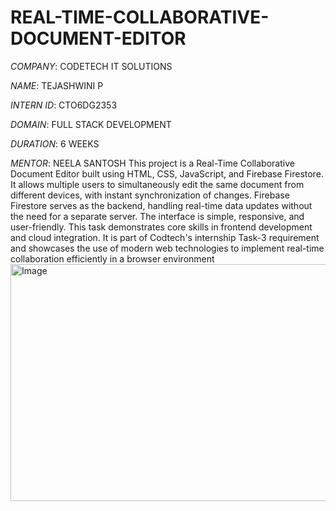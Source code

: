 # REAL-TIME-COLLABORATIVE-DOCUMENT-EDITOR

*COMPANY*: CODETECH IT SOLUTIONS

*NAME*: TEJASHWINI P

*INTERN ID*: CTO6DG2353

*DOMAIN*: FULL STACK DEVELOPMENT

*DURATION*: 6 WEEKS

*MENTOR*: NEELA SANTOSH
This project is a Real-Time Collaborative Document Editor built using HTML, CSS, JavaScript, and Firebase Firestore. It allows multiple users to simultaneously edit the same document from different devices, with instant synchronization of changes. Firebase Firestore serves as the backend, handling real-time data updates without the need for a separate server. The interface is simple, responsive, and user-friendly. This task demonstrates core skills in frontend development and cloud integration. It is part of Codtech's internship Task-3 requirement and showcases the use of modern web technologies to implement real-time collaboration efficiently in a browser environment
<img width="522" height="379" alt="Image" src="https://github.com/user-attachments/assets/7c7ed450-d1b1-4171-ac46-d0349e06acda" />
